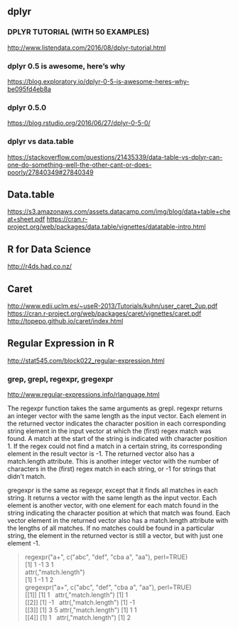 
##  dplyr
### DPLYR TUTORIAL (WITH 50 EXAMPLES)
http://www.listendata.com/2016/08/dplyr-tutorial.html

### dplyr 0.5 is awesome, here’s why
https://blog.exploratory.io/dplyr-0-5-is-awesome-heres-why-be095fd4eb8a

### dplyr 0.5.0
https://blog.rstudio.org/2016/06/27/dplyr-0-5-0/

### dplyr vs data.table
https://stackoverflow.com/questions/21435339/data-table-vs-dplyr-can-one-do-something-well-the-other-cant-or-does-poorly/27840349#27840349

## Data.table
https://s3.amazonaws.com/assets.datacamp.com/img/blog/data+table+cheat+sheet.pdf
https://cran.r-project.org/web/packages/data.table/vignettes/datatable-intro.html

## R for Data Science
http://r4ds.had.co.nz/

## Caret
http://www.edii.uclm.es/~useR-2013/Tutorials/kuhn/user_caret_2up.pdf
https://cran.r-project.org/web/packages/caret/vignettes/caret.pdf
http://topepo.github.io/caret/index.html

## Regular Expression in R
http://stat545.com/block022_regular-expression.html
### grep, grepl, regexpr, gregexpr
http://www.regular-expressions.info/rlanguage.html

The regexpr function takes the same arguments as grepl. regexpr returns an integer vector with the same length as the input vector. Each element in the returned vector indicates the character position in each corresponding string element in the input vector at which the (first) regex match was found. A match at the start of the string is indicated with character position 1. If the regex could not find a match in a certain string, its corresponding element in the result vector is -1. The returned vector also has a match.length attribute. This is another integer vector with the number of characters in the (first) regex match in each string, or -1 for strings that didn't match.

gregexpr is the same as regexpr, except that it finds all matches in each string. It returns a vector with the same length as the input vector. Each element is another vector, with one element for each match found in the string indicating the character position at which that match was found. Each vector element in the returned vector also has a match.length attribute with the lengths of all matches. If no matches could be found in a particular string, the element in the returned vector is still a vector, but with just one element -1.

> regexpr("a+", c("abc", "def", "cba a", "aa"), perl=TRUE)  
[1]  1 -1  3  1  
attr(,"match.length")  
[1]  1 -1  1  2  
> gregexpr("a+", c("abc", "def", "cba a", "aa"), perl=TRUE)  
[[1]]  [1] 1   attr(,"match.length")  [1] 1  
[[2]]  [1] -1   attr(,"match.length")  [1] -1  
[[3]]  [1] 3 5  attr(,"match.length")  [1] 1 1  
[[4]]  [1] 1    attr(,"match.length")  [1] 2  
